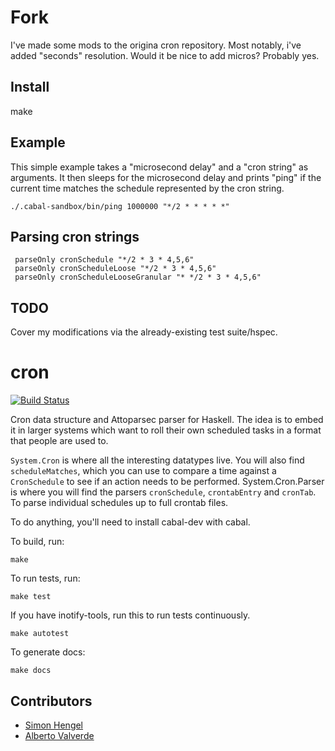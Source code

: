 Fork
===

I've made some mods to the origina cron repository. Most notably, i've added "seconds" resolution. Would it be nice to add micros? Probably yes.

Install
---

make

Example
---

This simple example takes a "microsecond delay" and a "cron string" as arguments. It then sleeps for the microsecond delay and prints "ping" if the current time matches the schedule represented by the cron string.

```
./.cabal-sandbox/bin/ping 1000000 "*/2 * * * * *"
```

Parsing cron strings
---

```
 parseOnly cronSchedule "*/2 * 3 * 4,5,6"
 parseOnly cronScheduleLoose "*/2 * 3 * 4,5,6"
 parseOnly cronScheduleLooseGranular "* */2 * 3 * 4,5,6"
```

TODO
---

Cover my modifications via the already-existing test suite/hspec.


cron
====
[![Build Status](https://secure.travis-ci.org/MichaelXavier/cron.png)](http://travis-ci.org/MichaelXavier/cron)

Cron data structure and Attoparsec parser for Haskell. The idea is to embed it
in larger systems which want to roll their own scheduled tasks in a format that
people are used to.

`System.Cron` is where all the interesting datatypes live. You will also find
`scheduleMatches`, which you can use to compare a time against a `CronSchedule`
to see if an action needs to be performed.  System.Cron.Parser is where you will
find the parsers `cronSchedule`, `crontabEntry` and `cronTab`. To parse
individual schedules up to full crontab files.


To do anything, you'll need to install cabal-dev with cabal.

To build, run:

    make

To run tests, run:

    make test

If you have inotify-tools, run this to run tests continuously.

    make autotest

To generate docs:

    make docs

## Contributors

* [Simon Hengel](https://github.com/sol)
* [Alberto Valverde](https://github.com/albertov)
